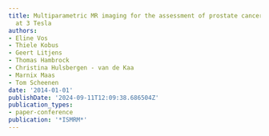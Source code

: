 ```yaml
---
title: Multiparametric MR imaging for the assessment of prostate cancer aggressiveness
  at 3 Tesla
authors:
- Eline Vos
- Thiele Kobus
- Geert Litjens
- Thomas Hambrock
- Christina Hulsbergen - van de Kaa
- Marnix Maas
- Tom Scheenen
date: '2014-01-01'
publishDate: '2024-09-11T12:09:38.686504Z'
publication_types:
- paper-conference
publication: '*ISMRM*'
---
```

